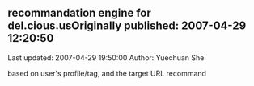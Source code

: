 ## recommandation engine for del.cious.usOriginally published: 2007-04-29 12:20:50 
Last updated: 2007-04-29 19:50:00 
Author: Yuechuan She 
 
based on user's profile/tag, and the target URL recommand